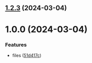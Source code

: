 ## [1.2.3](https://github.com/svandreeva/git-extended/compare/v1.0.0...v1.2.3) (2024-03-04)



# 1.0.0 (2024-03-04)


### Features

* files ([51d417c](https://github.com/svandreeva/git-extended/commit/51d417c2e84215e8e7592210e0120e3c98770a0c))



